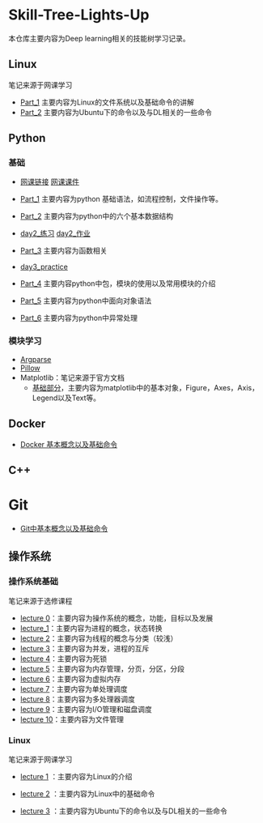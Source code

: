 # Skill-Tree-Lights-Up

本仓库主要内容为Deep learning相关的技能树学习记录。

## Linux

笔记来源于网课学习

- [Part_1](https://github.com/NaCl-Ocean/Skill-Tree-Lights-Up/blob/master/Linux/notes_base.md) 主要内容为Linux的文件系统以及基础命令的讲解
- [Part_2](https://github.com/NaCl-Ocean/Skill-Tree-Lights-Up/blob/master/Linux/notes_deeplearning.md) 主要内容为Ubuntu下的命令以及与DL相关的一些命令

## Python

### 基础

- [网课链接](https://www.bilibili.com/video/BV1j7411e7MD)  [网课课件](https://book.apeland.cn/details/329/)

- [Part_1](https://github.com/NaCl-Ocean/Skill-Tree-Lights-Up/blob/master/Python/part_1.md) 主要内容为python 基础语法，如流程控制，文件操作等。
- [Part_2](https://github.com/NaCl-Ocean/Skill-Tree-Lights-Up/blob/master/Python/part_2.md) 主要内容为python中的六个基本数据结构
- [day2_练习](https://github.com/NaCl-Ocean/Skill-Tree-Lights-Up/blob/master/Python/day2_practice.ipynb)     [day2_作业](https://github.com/NaCl-Ocean/Skill-Tree-Lights-Up/blob/master/Python/day2_homework.py)  
- [Part_3](https://github.com/NaCl-Ocean/Skill-Tree-Lights-Up/blob/master/Python/part_3.md)   主要内容为函数相关
- [day3_practice](https://github.com/NaCl-Ocean/Skill-Tree-Lights-Up/blob/master/Python/code/day3_practice.ipynb)
- [Part_4](https://github.com/NaCl-Ocean/Skill-Tree-Lights-Up/blob/master/Python/part_4.md)   主要内容python中包，模块的使用以及常用模块的介绍
- [Part_5](https://github.com/NaCl-Ocean/Skill-Tree-Lights-Up/blob/master/Python/part_5.md)   主要内容为python中面向对象语法
- [Part_6](https://github.com/NaCl-Ocean/Skill-Tree-Lights-Up/blob/master/Python/part_6.md)    主要内容为python中异常处理

### 模块学习

- [Argparse](https://github.com/NaCl-Ocean/Skill-Tree-Lights-Up/blob/master/Python/argparse.md)
- [Pillow](https://github.com/NaCl-Ocean/Skill-Tree-Lights-Up/blob/master/Python/Pillow.md)
- Matplotlib：笔记来源于官方文档
  - [基础部分](https://github.com/NaCl-Ocean/Skill-Tree-Lights-Up/blob/master/Python/matplotlib/matplotlib_base.md)，主要内容为matplotlib中的基本对象，Figure，Axes，Axis，Legend以及Text等。

## Docker

- [Docker 基本概念以及基础命令](https://github.com/NaCl-Ocean/Skill-Tree-Lights-Up/blob/master/Docker/notes.md)

## C++

# Git

- [Git中基本概念以及基础命令](https://github.com/NaCl-Ocean/Skill-Tree-Lights-Up/blob/master/Git/notes.md)



## 操作系统

### 操作系统基础

笔记来源于选修课程

- [lecture 0](https://github.com/NaCl-Ocean/Skill-Tree-Lights-Up/blob/master/Operating_System/lecture_0.md)：主要内容为操作系统的概念，功能，目标以及发展
- [lecture_1](https://github.com/NaCl-Ocean/Skill-Tree-Lights-Up/blob/master/Operating_System/lecture_1.md)：主要内容为进程的概念，状态转换
- [lecture  2](https://github.com/NaCl-Ocean/Skill-Tree-Lights-Up/blob/master/Operating_System/lecture_2.md)：主要内容为线程的概念与分类（较浅）
- [lecture  3](https://github.com/NaCl-Ocean/Skill-Tree-Lights-Up/blob/master/Operating_System/lecture_3.md)：主要内容为并发，进程的互斥
- [lecture  4](https://github.com/NaCl-Ocean/Skill-Tree-Lights-Up/blob/master/Operating_System/lecture_4.md)：主要内容为死锁
- [lecture  5](https://github.com/NaCl-Ocean/Skill-Tree-Lights-Up/blob/master/Operating_System/lecture_5.md)：主要内容为内存管理，分页，分区，分段
- [lecture  6](https://github.com/NaCl-Ocean/Skill-Tree-Lights-Up/blob/master/Operating_System/lecture_6.md)：主要内容为虚拟内存
- [lecture  7](https://github.com/NaCl-Ocean/Skill-Tree-Lights-Up/blob/master/Operating_System/lecture_7.md)：主要内容为单处理调度
- [lecture  8](https://github.com/NaCl-Ocean/Skill-Tree-Lights-Up/blob/master/Operating_System/lecture_8.md)：主要内容为多处理器调度
- [lecture  9](https://github.com/NaCl-Ocean/Skill-Tree-Lights-Up/blob/master/Operating_System/lecture_9.md)：主要内容为I/O管理和磁盘调度
- [lecture  10](https://github.com/NaCl-Ocean/Skill-Tree-Lights-Up/blob/master/Operating_System/lecture_10.md)：主要内容为文件管理

### Linux

笔记来源于网课学习

- [lecture 1](https://github.com/NaCl-Ocean/Skill-Tree-Lights-Up/blob/master/Operating_System/Linux/notes_theory.md) ：主要内容为Linux的介绍

- [lecture 2](https://github.com/NaCl-Ocean/Skill-Tree-Lights-Up/blob/master/Operating_System/Linux/notes_base.md) ：主要内容为Linux中的基础命令
- [lecture 3](https://github.com/NaCl-Ocean/Skill-Tree-Lights-Up/blob/master/Linux/notes_deeplearning.md) ：主要内容为Ubuntu下的命令以及与DL相关的一些命令